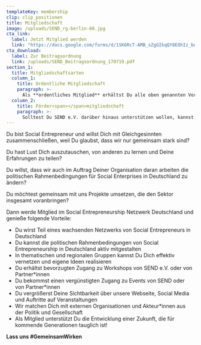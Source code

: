 ```yaml
---
templateKey: membership
clip: clip_positionen
title: Mitgliedschaft
image: /uploads/SEND_rg-berlin-60.jpg
cta_link:
  label: Jetzt Mitglied werden
  link: "https://docs.google.com/forms/d/1SK6RcT-AMB_sZgGIkqQY8EOhIz_bnMuVSuJ7zCmd4Mg/viewform?edit_requested=true"
cta_download:
  label: Zur Beitragsordnung
  link: /uploads/SEND_Beitragsordnung_170719.pdf
section_1:
  title: Mitgliedschaftsarten
  column_1:
    title: Ordentliche Mitgliedschaft
    paragraph: >-
      Als **ordentliches Mitglied** erhältst Du alle oben genannten Vorteile. Der jährliche Beitrag für Privatpersonen beträgt dabei 75€. Organisationen zahlen, je nach ihrem Alter, zwischen 75€ und 300€. Genauere Details dazu findest Du in unserer [Beitragsordnung](https://www.send-ev.de/uploads/SEND_Beitragsordnung_170719.pdf).
  column_2:
    title: Förder<span></span>mitgliedschaft
    paragraph: >-
      Solltest Du SEND e.V. darüber hinaus unterstützen wollen, kannst Du **Fördermitglied** werden. Privatpersonen können dies ab einem Beitrag in Höhe von 250€ tun, bei Organisationen fallen 500€ bis 10.000€ an. Die individuellen Vorteile besprechen wir mit jedem Mitglied einzeln und können von zusätzlicher Sichtbarkeit durch unseren Newsletter oder Social Media bis zur offiziellen Partnerschaft bei bestimmten Veranstaltungen reichen.
---
```


Du bist Social Entrepreneur und willst Dich mit Gleichgesinnten zusammenschließen, weil Du glaubst, dass wir nur gemeinsam stark sind?

Du hast Lust Dich auszutauschen, von anderen zu lernen und Deine Erfahrungen zu teilen?

Du willst, dass wir auch im Auftrag Deiner Organisation daran arbeiten die politischen Rahmenbedingungen für Social Enterprises in Deutschland zu ändern?

Du möchtest gemeinsam mit uns Projekte umsetzen, die den Sektor insgesamt voranbringen?

Dann werde Mitglied im Social Entrepreneurship Netzwerk Deutschland und genieße folgende Vorteile:


- Du wirst Teil eines wachsenden Netzwerks von Social Entrepreneurs in Deutschland
- Du kannst die politischen Rahmenbedingungen von Social Entrepreneurship in Deutschland aktiv mitgestalten
- In thematischen und regionalen Gruppen kannst Du Dich effektiv vernetzen und eigene Ideen realisieren
- Du erhältst bevorzugten Zugang zu Workshops von SEND e.V. oder von Partner*innen
- Du bekommst einen vergünstigten Zugang zu Events von SEND oder von Partner*innen
- Du vergrößerst Deine Sichtbarkeit über unsere Webseite, Social Media und Auftritte auf Veranstaltungen
- Wir matchen Dich mit externen Organisationen und Akteur*innen aus der Politik und Gesellschaft
- Als Mitglied unterstützt Du die Entwicklung einer Zukunft, die für kommende Generationen tauglich ist!

**Lass uns #GemeinsamWirken**
